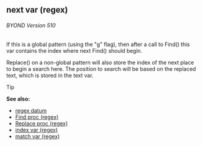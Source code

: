 ## next var (regex) 
###### BYOND Version 510


If this is a global pattern (using the \"g\" flag), then after
a call to Find() this var contains the index where next Find() should
begin. 

Replace() on a non-global pattern will also store the
index of the next place to begin a search here. The position to search
will be based on the replaced text, which is stored in the text var.

> [!TIP] 
> **See also:**
> +   [regex datum](/ref/regex.md) 
> +   [Find proc (regex)](/ref/regex/proc/Find.md) 
> +   [Replace proc (regex)](/ref/regex/proc/Replace.md) 
> +   [index var (regex)](/ref/regex/var/index.md) 
> +   [match var (regex)](/ref/regex/var/match.md) 